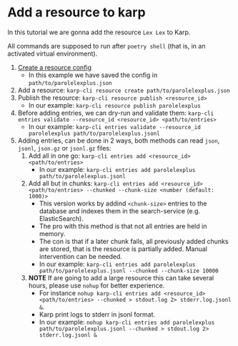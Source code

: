 # Add a resource to karp

In this tutorial we are gonna add the resource `Lex Lex` to Karp.

All commands are supposed to run after `poetry shell` (that is, in an activated virtual environment).

1. [Create a resource config](create-resource-config.md)
   - In this example we have saved the config in `path/to/parolelexplus.json`
2. Add a resource: `karp-cli resource create path/to/parolelexplus.json`
3. Publish the resource: `karp-cli resource publish <resource_id>`
   - In our example: `karp-cli resource publish parolelexplus`
4. Before adding entries, we can dry-run and validate them: `karp-cli entries validate --resource_id <resource_id> <path/to/entries>`
   - In our example: `karp-cli entries validate --resource_id parolelexplus path/to/parolelexplus.jsonl`
5. Adding entries, can be done in 2 ways, both methods can read `json`, `jsonl`, `json.gz` or `jsonl.gz` files:
   1. Add all in one go: `karp-cli entries add <resource_id> <path/to/entries>`
      - In our example: `karp-cli entries add parolelexplus path/to/parolelexplus.jsonl`
   2. Add all but in chunks: `karp-cli entries add <resource_id> <path/to/entries> --chunked --chunk-size <number (default: 1000)>`
      - This version works by addind `<chunk-size>` entries to the database and indexes them in the search-service (e.g. ElasticSearch).
      - The pro with this method is that not all entries are held in memory.
      - The con is that if a later chunk fails, all previously added chunks are stored, that is the resource is partially added. Manual intervention can be needed.
      - In our example: `karp-cli entries add parolelexplus path/to/parolelexplus.jsonl --chunked --chunk-size 10000`
   3. **NOTE** If are going to add a large resource this can take several hours, please use `nohup` for better experience.
      - For instance `nohup karp-cli entries add <resource_id> <path/to/entries> --chunked > stdout.log 2> stderr.log.jsonl &`.
      - Karp print logs to stderr in jsonl format.
      - In our example: `nohup karp-cli entries add parolelexplus path/to/parolelexplus.jsonl --chunked > stdout.log 2> stderr.log.jsonl &`
